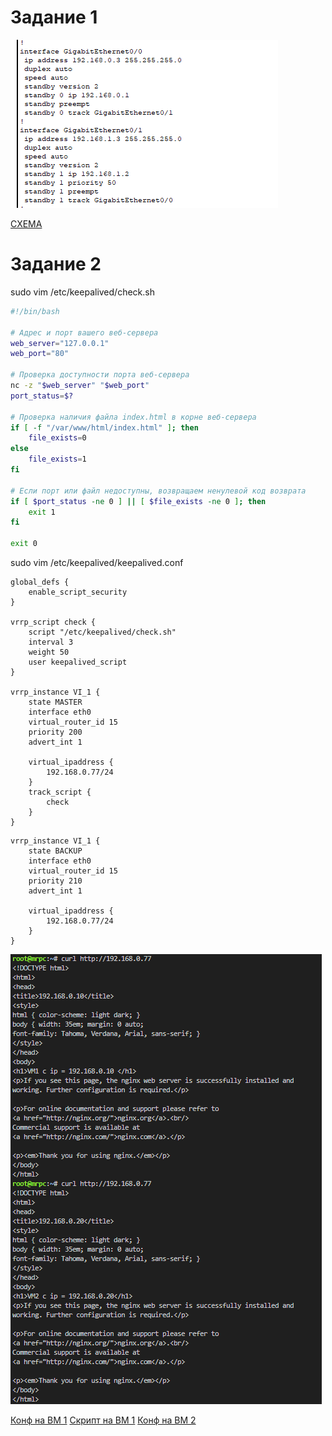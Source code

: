# Задание 1

![alt text](screen/1.png)

[СХЕМА](screen/hsrp_advanced.pkt)

# Задание 2 

sudo vim /etc/keepalived/check.sh
```bash
#!/bin/bash

# Адрес и порт вашего веб-сервера
web_server="127.0.0.1"
web_port="80"

# Проверка доступности порта веб-сервера
nc -z "$web_server" "$web_port"
port_status=$?

# Проверка наличия файла index.html в корне веб-сервера
if [ -f "/var/www/html/index.html" ]; then
    file_exists=0
else
    file_exists=1
fi

# Если порт или файл недоступны, возвращаем ненулевой код возврата
if [ $port_status -ne 0 ] || [ $file_exists -ne 0 ]; then
    exit 1
fi

exit 0
```
sudo vim /etc/keepalived/keepalived.conf

```pyton
global_defs {
    enable_script_security
}

vrrp_script check {
    script "/etc/keepalived/check.sh"
    interval 3
    weight 50
    user keepalived_script
}

vrrp_instance VI_1 {
    state MASTER
    interface eth0
    virtual_router_id 15
    priority 200
    advert_int 1

    virtual_ipaddress {
        192.168.0.77/24
    }
    track_script {
        check
    }
}
```
```pyton
vrrp_instance VI_1 {
    state BACKUP
    interface eth0
    virtual_router_id 15
    priority 210
    advert_int 1

    virtual_ipaddress {
        192.168.0.77/24
    }
}
```
![alt text](screen/2.png)

[Конф на ВМ 1](keepalivedVM1.conf)
[Скрипт на ВМ 1](screen/check.sh)
[Конф на ВМ 2](keepalivedVM2.conf)





